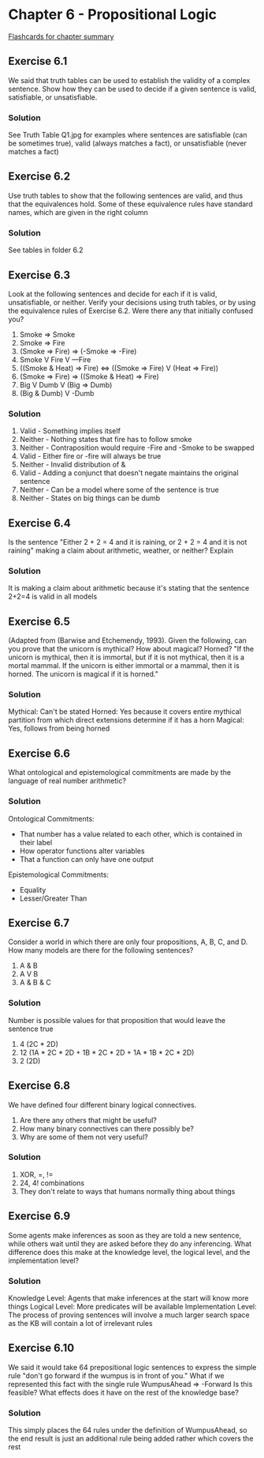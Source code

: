 # Chapter 6 - Propositional Logic #
[Flashcards for chapter summary](http://www.cram.com/flashcards/chapter-6-agents-that-reason-logicaly-7511652)


## Exercise 6.1 ##
We said that truth tables can be used to establish the validity of a complex sentence. Show
how they can be used to decide if a given sentence is valid, satisfiable, or unsatisfiable.

### Solution ###
See Truth Table Q1.jpg for examples where sentences are satisfiable (can be sometimes true), valid (always matches
a fact), or unsatisfiable (never matches a fact)


## Exercise 6.2 ##
Use truth tables to show that the following sentences are valid, and thus that the equivalences
hold. Some of these equivalence rules have standard names, which are given in the right column

### Solution ###
See tables in folder 6.2


## Exercise 6.3 ##
Look at the following sentences and decide for each if it is valid, unsatisfiable, or neither.
Verify your decisions using truth tables, or by using the equivalence rules of Exercise 6.2. Were
there any that initially confused you?
1. Smoke => Smoke
2. Smoke => Fire
3. (Smoke => Fire) => (-Smoke => -Fire)
4. Smoke V Fire V —Fire
5. ((Smoke & Heat) => Fire) <=> ((Smoke => Fire) V (Heat => Fire))
6. (Smoke => Fire) => ((Smoke & Heat) => Fire)
7. Big V Dumb V (Big => Dumb)
8. (Big & Dumb) V -Dumb

### Solution ###
1. Valid - Something implies itself
2. Neither - Nothing states that fire has to follow smoke
3. Neither - Contraposition would require -Fire and -Smoke to be swapped
4. Valid - Either fire or -fire will always be true
5. Neither - Invalid distribution of &
6. Valid - Adding a conjunct that doesn't negate maintains the original sentence
7. Neither - Can be a model where some of the sentence is true
8. Neither - States on big things can be dumb


## Exercise 6.4 ##
Is the sentence "Either 2 + 2 = 4 and it is raining, or 2 + 2 = 4 and it is not raining" making
a claim about arithmetic, weather, or neither? Explain

### Solution ###
It is making a claim about arithmetic because it's stating that the sentence 2+2=4 is valid in all models


## Exercise 6.5 ##
(Adapted from (Barwise and Etchemendy, 1993). Given the following, can you prove that
the unicorn is mythical? How about magical? Horned?
"If the unicorn is mythical, then it is immortal, but if it is not mythical, then it is a
mortal mammal. If the unicorn is either immortal or a mammal, then it is horned.
The unicorn is magical if it is horned."

### Solution ###
Mythical: Can't be stated
Horned: Yes because it covers entire mythical partition from which direct extensions determine if it has a horn
Magical: Yes, follows from being horned


## Exercise 6.6 ##
What ontological and epistemological commitments are made by the language of real number arithmetic?

### Solution ###
Ontological Commitments:
  * That number has a value related to each other, which is contained in their label
  * How operator functions alter variables
  * That a function can only have one output

Epistemological Commitments:
  * Equality
  * Lesser/Greater Than


## Exercise 6.7 ##
Consider a world in which there are only four propositions, A, B, C, and D. How many
models are there for the following sentences?

1. A & B
2. A V B
3. A & B & C

### Solution ###
Number is possible values for that proposition that would leave the sentence true
1. 4 (2C * 2D)
2. 12 (1A * 2C * 2D + 1B * 2C * 2D + 1A * 1B * 2C * 2D)
3. 2 (2D)


## Exercise 6.8 ##
We have defined four different binary logical connectives.
1. Are there any others that might be useful?
2. How many binary connectives can there possibly be?
3. Why are some of them not very useful?

### Solution ###
1. XOR, =, !=
2. 24, 4! combinations
3. They don't relate to ways that humans normally thing about things


## Exercise 6.9 ##
Some agents make inferences as soon as they are told a new sentence, while others wait until
they are asked before they do any inferencing. What difference does this make at the knowledge
level, the logical level, and the implementation level?

### Solution ###
Knowledge Level: Agents that make inferences at the start will know more things
Logical Level: More predicates will be available
Implementation Level: The process of proving sentences will involve a much larger search space as the KB will contain
a lot of irrelevant rules


## Exercise 6.10 ##
We said it would take 64 prepositional logic sentences to express the simple rule "don't
go forward if the wumpus is in front of you." What if we represented this fact with the single rule
WumpusAhead => -Forward
Is this feasible? What effects does it have on the rest of the knowledge base?

### Solution ###
This simply places the 64 rules under the definition of WumpusAhead, so the end result is just an additional rule
being added rather which covers the rest


